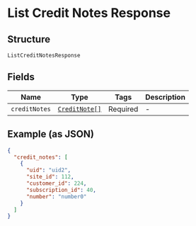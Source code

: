 
# List Credit Notes Response

## Structure

`ListCreditNotesResponse`

## Fields

| Name | Type | Tags | Description |
|  --- | --- | --- | --- |
| `creditNotes` | [`CreditNote[]`](../../doc/models/credit-note.md) | Required | - |

## Example (as JSON)

```json
{
  "credit_notes": [
    {
      "uid": "uid2",
      "site_id": 112,
      "customer_id": 224,
      "subscription_id": 40,
      "number": "number0"
    }
  ]
}
```


